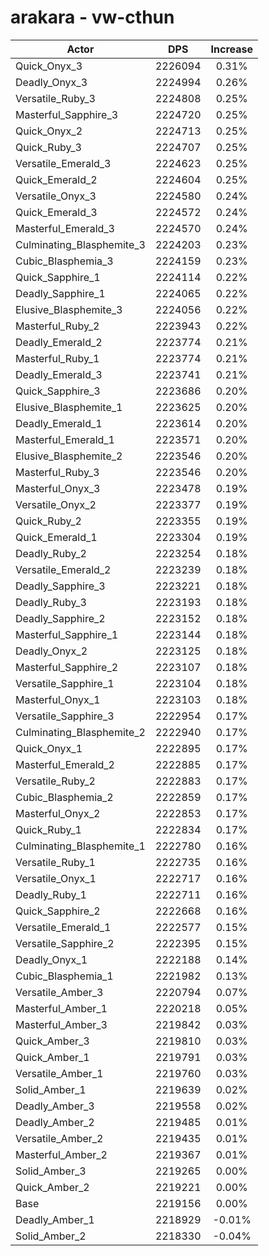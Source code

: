 # arakara - vw-cthun
| Actor | DPS | Increase |
|---|:---:|:---:|
|Quick_Onyx_3|2226094|0.31%|
|Deadly_Onyx_3|2224994|0.26%|
|Versatile_Ruby_3|2224808|0.25%|
|Masterful_Sapphire_3|2224720|0.25%|
|Quick_Onyx_2|2224713|0.25%|
|Quick_Ruby_3|2224707|0.25%|
|Versatile_Emerald_3|2224623|0.25%|
|Quick_Emerald_2|2224604|0.25%|
|Versatile_Onyx_3|2224580|0.24%|
|Quick_Emerald_3|2224572|0.24%|
|Masterful_Emerald_3|2224570|0.24%|
|Culminating_Blasphemite_3|2224203|0.23%|
|Cubic_Blasphemia_3|2224159|0.23%|
|Quick_Sapphire_1|2224114|0.22%|
|Deadly_Sapphire_1|2224065|0.22%|
|Elusive_Blasphemite_3|2224056|0.22%|
|Masterful_Ruby_2|2223943|0.22%|
|Deadly_Emerald_2|2223774|0.21%|
|Masterful_Ruby_1|2223774|0.21%|
|Deadly_Emerald_3|2223741|0.21%|
|Quick_Sapphire_3|2223686|0.20%|
|Elusive_Blasphemite_1|2223625|0.20%|
|Deadly_Emerald_1|2223614|0.20%|
|Masterful_Emerald_1|2223571|0.20%|
|Elusive_Blasphemite_2|2223546|0.20%|
|Masterful_Ruby_3|2223546|0.20%|
|Masterful_Onyx_3|2223478|0.19%|
|Versatile_Onyx_2|2223377|0.19%|
|Quick_Ruby_2|2223355|0.19%|
|Quick_Emerald_1|2223304|0.19%|
|Deadly_Ruby_2|2223254|0.18%|
|Versatile_Emerald_2|2223239|0.18%|
|Deadly_Sapphire_3|2223221|0.18%|
|Deadly_Ruby_3|2223193|0.18%|
|Deadly_Sapphire_2|2223152|0.18%|
|Masterful_Sapphire_1|2223144|0.18%|
|Deadly_Onyx_2|2223125|0.18%|
|Masterful_Sapphire_2|2223107|0.18%|
|Versatile_Sapphire_1|2223104|0.18%|
|Masterful_Onyx_1|2223103|0.18%|
|Versatile_Sapphire_3|2222954|0.17%|
|Culminating_Blasphemite_2|2222940|0.17%|
|Quick_Onyx_1|2222895|0.17%|
|Masterful_Emerald_2|2222885|0.17%|
|Versatile_Ruby_2|2222883|0.17%|
|Cubic_Blasphemia_2|2222859|0.17%|
|Masterful_Onyx_2|2222853|0.17%|
|Quick_Ruby_1|2222834|0.17%|
|Culminating_Blasphemite_1|2222780|0.16%|
|Versatile_Ruby_1|2222735|0.16%|
|Versatile_Onyx_1|2222717|0.16%|
|Deadly_Ruby_1|2222711|0.16%|
|Quick_Sapphire_2|2222668|0.16%|
|Versatile_Emerald_1|2222577|0.15%|
|Versatile_Sapphire_2|2222395|0.15%|
|Deadly_Onyx_1|2222188|0.14%|
|Cubic_Blasphemia_1|2221982|0.13%|
|Versatile_Amber_3|2220794|0.07%|
|Masterful_Amber_1|2220218|0.05%|
|Masterful_Amber_3|2219842|0.03%|
|Quick_Amber_3|2219810|0.03%|
|Quick_Amber_1|2219791|0.03%|
|Versatile_Amber_1|2219760|0.03%|
|Solid_Amber_1|2219639|0.02%|
|Deadly_Amber_3|2219558|0.02%|
|Deadly_Amber_2|2219485|0.01%|
|Versatile_Amber_2|2219435|0.01%|
|Masterful_Amber_2|2219367|0.01%|
|Solid_Amber_3|2219265|0.00%|
|Quick_Amber_2|2219221|0.00%|
|Base|2219156|0.00%|
|Deadly_Amber_1|2218929|-0.01%|
|Solid_Amber_2|2218330|-0.04%|
